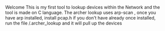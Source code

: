 Welcome 
This is my first tool to lookup devices within the Network and the tool is made on C language. 
The archer lookup uses arp-scan , once you have arp installed, install pcap.h if you don't have already 
once installed, run the file /.archer_lookup and it will pull up the devices
